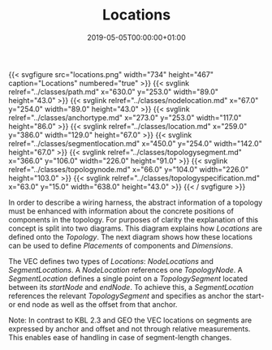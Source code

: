 ﻿---
title: Locations
toc: false
type: specs
date: "2019-05-05T00:00:00+01:00"
draft: false
menu:
  vec120:
    identifier: topology-and-geometry/locations    
    parent: topology-and-geometry
    weight: 1005007 

# Prev/next pager order (if `docs_section_pager` enabled in `params.toml`)
weight: 1005007
---
{{< svgfigure src="locations.png" width="734" height="467" caption="Locations" numbered="true" >}}
  {{< svglink relref="../classes/path.md" x="630.0" y="253.0" width="89.0" height="43.0" >}}
  {{< svglink relref="../classes/nodelocation.md" x="67.0" y="254.0" width="89.0" height="43.0" >}}
  {{< svglink relref="../classes/anchortype.md" x="273.0" y="253.0" width="117.0" height="86.0" >}}
  {{< svglink relref="../classes/location.md" x="259.0" y="386.0" width="129.0" height="67.0" >}}
  {{< svglink relref="../classes/segmentlocation.md" x="450.0" y="254.0" width="142.0" height="67.0" >}}
  {{< svglink relref="../classes/topologysegment.md" x="366.0" y="106.0" width="226.0" height="91.0" >}}
  {{< svglink relref="../classes/topologynode.md" x="66.0" y="104.0" width="226.0" height="103.0" >}}
  {{< svglink relref="../classes/topologyspecification.md" x="63.0" y="15.0" width="638.0" height="43.0" >}}
{{< / svgfigure >}}
<html>   <head>     </head>   <body>     <p> In order to describe a wiring harness, the abstract information of a topology must be enhanced with information about the concrete positions of components in the topology. For purposes of clarity the explanation of this concept is split into two diagrams. This diagram explains how <i>Locations</i> are defined onto the <i>Topology</i>. The next diagram shows how these locations can be used to define <i>Placements </i>of components and <i>Dimensions</i>.     </p>      <p> The VEC defines two types of <i>Locations</i>: <i>NodeLocations</i> and <i>SegmentLocations</i>. A <i>NodeLocation</i> references one <i>TopologyNode</i>. A <i>SegmentLocation</i> defines a single point on a <i>TopologySegment</i> located between its <i>startNode</i> and <i>endNode</i>. To achieve this, a <i>SegmentLocation</i> references the relevant <i>TopologySegment </i>and specifies as anchor the start- or end node as well as the offset from that anchor.     </p>      <p> Note: In contrast to KBL 2.3 and GEO the VEC locations on segments are expressed by anchor and offset and not through relative measurements. This enables ease of handling in case of segment-length changes.      </p>    </body> </html> 
